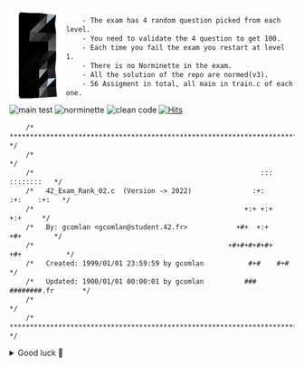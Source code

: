 <img align="left" width="100" height="169" src="42_logo.png">

		- The exam has 4 random question picked from each level.
		- You need to validate the 4 question to get 100.
		- Each time you fail the exam you restart at level 1.
		- There is no Norminette in the exam.
		- All the solution of the repo are normed(v3).
		- 56 Assigment in total, all main in train.c of each one.

 ![main test](https://badgen.net/badge/main/Main-Test/red?icon=github&label)
 ![norminette](https://badgen.net/badge/Norminette/42-Norminette-v3-Passed/green?icon=github&label)
 ![clean code](https://badgen.net/badge/Readable&Clean-Code/Readable&Clean-Code/blue?icon=github&label)
 [![Hits](https://hits.seeyoufarm.com/api/count/incr/badge.svg?url=https%3A%2F%2Fgithub.com%2FComlanGiovanni%2F42-Exam-Rank-02&count_bg=%237F827C&title_bg=%23555555&icon=datacamp.svg&icon_color=%23C8BCBC&title=views&edge_flat=false)](https://hits.seeyoufarm.com)

```
	/* ************************************************************************** */
	/*                                                                            */
	/*                                                        :::      ::::::::   */
	/*   42_Exam_Rank_02.c  (Version -> 2022)               :+:      :+:    :+:   */
	/*                                                    +:+ +:+         +:+     */
	/*   By: gcomlan <gcomlan@student.42.fr>            +#+  +:+       +#+        */
	/*                                                +#+#+#+#+#+   +#+           */
	/*   Created: 1999/01/01 23:59:59 by gcomlan           #+#    #+#             */
	/*   Updated: 1900/01/01 00:00:01 by gcomlan          ###   ########.fr       */
	/*                                                                            */
	/* ************************************************************************** */
```

<details>
<summary>Good luck 💚</summary>
“First, solve the problem, write the code and then read it. ”  – Comlan Giovanni
</details>
